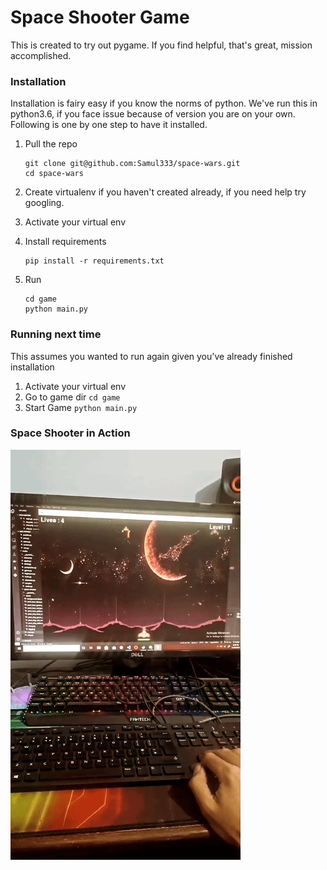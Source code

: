# Space Shooter Game

This is created to try out pygame. If you find helpful, that's great, mission accomplished.

### Installation

Installation is fairy easy if you know the norms of python. We've run this in python3.6, if you face issue because of
version you are on your own. Following is one by one step to have it installed.

1. Pull the repo

    ```shell
    git clone git@github.com:Samul333/space-wars.git
    cd space-wars
    ```

2. Create virtualenv if you haven't created already, if you need help try googling.
3. Activate your virtual env
4. Install requirements

    ```shell
    pip install -r requirements.txt
    ```

5. Run

    ```shell
    cd game
    python main.py
    ```

### Running next time

This assumes you wanted to run again given you've already finished installation

1. Activate your virtual env
2. Go to game dir `cd game`
3. Start Game `python main.py`

### Space Shooter in Action

![Playing GIF](./media/playing.gif)
